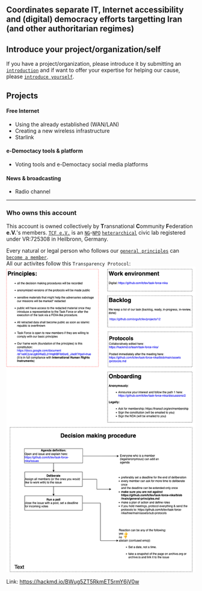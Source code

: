 Coordinates separate IT, Internet accessibility and (digital) democracy efforts targetting Iran (and other authoritarian regimes)
---

## Introduce your project/organization/self
If you have a project/organization, please introduce it by submitting an [`introduction`](https://github.com/tcfev/task-force-nika/issues/new?assignees=&labels=Introduction&template=intorduce-your-organization-project.md&title=Project%2FOrganization+Introduction) and if want to offer your expertise for helping our cause, please [`introduce yourself`](https://github.com/tcfev/task-force-nika/discussions/2). 

## Projects
#### Free Internet
* Using the already established (WAN/LAN)
* Creating a new wireless infrastructure 
* Starlink
#### e-Democtacy tools & platform
* Voting tools and e-Democtacy social media platforms
#### News & broadcasting 
* Radio channel

---
### Who owns this account
This account is owned collectively by **T**ransnational **C**ommunity **F**ederation **e.V.**'s members.
[`TCF e.V.`](https://transcf.org) is an [`NG`](https://en.wikipedia.org/wiki/Non-governmental_organization)-[`NPO`](https://en.wikipedia.org/wiki/Nonprofit_organization) [`heterarchical`](https://en.wikipedia.org/wiki/Heterarchy) civic lab registered under VR:725308 in Heilbronn, Germany.

Every natural or legal person who follows our [`general principles`](https://github.com/tcfev/task-force-nika/blob/main/general-principles.md) can [`become a member`](https://github.com/tcfev/task-force-nika/discussions/2).  
 All our activites follow this `Transparency Protocol`:  
![img](https://github.com/tcfev/task-force-nika/blob/main/assets/transparency-protocol.drawio.png)


Link: https://hackmd.io/BWug5ZT5RkmET5rmY6jV0w
